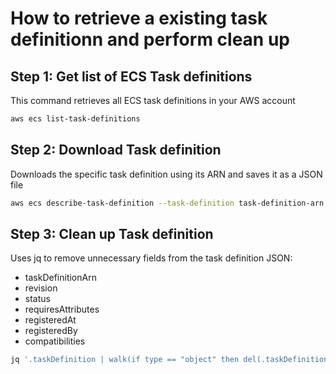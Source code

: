 # How to retrieve a existing task definitionn and perform clean up 

## Step 1: Get list of ECS Task definitions
This command retrieves all ECS task definitions in your AWS account
```bash
aws ecs list-task-definitions
```

## Step 2: Download Task definition
Downloads the specific task definition using its ARN and saves it as a JSON file
```bash
aws ecs describe-task-definition --task-definition task-definition-arn --out json > task_definition.json
```

## Step 3: Clean up Task definition
Uses jq to remove unnecessary fields from the task definition JSON:
- taskDefinitionArn
- revision
- status
- requiresAttributes
- registeredAt
- registeredBy
- compatibilities

```bash
jq '.taskDefinition | walk(if type == "object" then del(.taskDefinitionArn, .revision, .status, .requiresAttributes, .registeredAt, .registeredBy, .compatibilities) else . end)' task_definition.json > cleaned_vulnapp_definition.json
```

